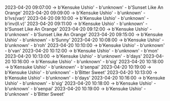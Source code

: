2023-04-20 09:07:00 -> b'Kensuke Ushio' - b'unknown' - b'Sunset Like An Orange'
2023-04-20 09:09:00 -> b'Kensuke Ushio' - b'unknown' - b'lvs(var)'
2023-04-20 09:10:00 -> b'Kensuke Ushio' - b'unknown' - b'inv(II.v)'
2023-04-20 09:11:00 -> b'Kensuke Ushio' - b'unknown' - b'Sunset Like An Orange'
2023-04-20 09:12:00 -> b'Kensuke Ushio' - b'unknown' - b'Sunset Like An Orange'
2023-04-20 09:15:00 -> b'Kensuke Ushio' - b'unknown' - b'Sunny'
2023-04-20 10:08:00 -> b'Kensuke Ushio' - b'unknown' - b'roh'
2023-04-20 10:10:00 -> b'Kensuke Ushio' - b'unknown' - b'van'
2023-04-20 10:12:00 -> b'Kensuke Ushio' - b'unknown' - b'mon'
2023-04-20 10:13:00 -> b'Kensuke Ushio' - b'unknown' - b'days'
2023-04-20 10:16:00 -> b'Kensuke Ushio' - b'unknown' - b'sig'
2023-04-20 10:18:00 -> b'Kensuke Ushio' - b'unknown' - b'senpai'
2023-04-20 10:19:00 -> b'Kensuke Ushio' - b'unknown' - b'Bitter Sweet'
2023-04-20 10:13:00 -> b'Kensuke Ushio' - b'unknown' - b'days'
2023-04-20 10:16:00 -> b'Kensuke Ushio' - b'unknown' - b'sig'
2023-04-20 10:18:00 -> b'Kensuke Ushio' - b'unknown' - b'senpai'
2023-04-20 10:19:00 -> b'Kensuke Ushio' - b'unknown' - b'Bitter Sweet'
